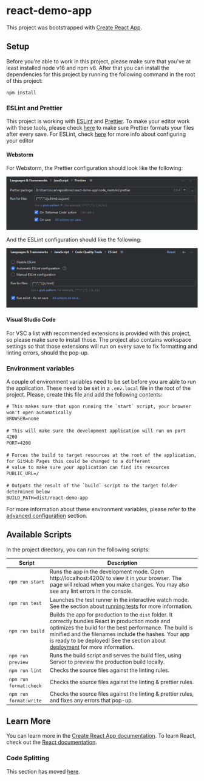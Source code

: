 # react-demo-app

This project was bootstrapped with [Create React App](https://github.com/facebook/create-react-app).

## Setup

Before you're able to work in this project, please make sure that you've at least installed node v16 and npm v8.
After that you can install the dependencies for this project by running the following command in the root of this project:

```shell
npm install
```

### ESLint and Prettier

This project is working with [ESLint](https://eslint.org/) and [Prettier](https://prettier.io/).
To make your editor work with these tools, please check [here](https://prettier.io/docs/en/editors.html) to make sure
Prettier formats your files after every save. For ESLint, check
[here](https://eslint.org/docs/latest/use/integrations#editors) for more info about configuring your editor

#### Webstorm

For Webstorm, the Prettier configuration should look like the following:

![webstorm-prettier-config.png](documentation/images/webstorm-prettier-config.png)

And the ESLint configuration should like the following:

![webstorm-eslint-config.png](documentation/images/webstorm-eslint-config.png)

#### Visual Studio Code

For VSC a list with recommended extensions is provided with this project, so please make sure to install those.
The project also contains workspace settings so that those extensions will run on every save to fix formatting and linting
errors, should the pop-up.

### Environment variables

A couple of environment variables need to be set before you are able to run the application. These need to be set in a
`.env.local` file in the root of the project. Please, create this file and add the following contents:

```
# This makes sure that upon running the `start` script, your browser won't open automatically
BROWSER=none

# This will make sure the development application will run on port 4200
PORT=4200

# Forces the build to target resources at the root of the application, for GitHub Pages this could be changed to a different
# value to make sure your application can find its resources
PUBLIC_URL=/

# Outputs the result of the `build` script to the target folder determined below
BUILD_PATH=dist/react-demo-app
```

For more information about these environment variables, please refer to the
[advanced configuration](https://create-react-app.dev/docs/advanced-configuration/) section.

## Available Scripts

In the project directory, you can run the following scripts:

| Script                 | Description                                                                                                                                                                                                                                                                                                                                               |
| ---------------------- | --------------------------------------------------------------------------------------------------------------------------------------------------------------------------------------------------------------------------------------------------------------------------------------------------------------------------------------------------------- |
| `npm run start`        | Runs the app in the development mode. Open http://localhost:4200/ to view it in your browser. The page will reload when you make changes. You may also see any lint errors in the console.                                                                                                                                                                |
| `npm run test`         | Launches the test runner in the interactive watch mode. See the section about [running tests](https://create-react-app.dev/docs/running-tests/) for more information.                                                                                                                                                                                     |
| `npm run build`        | Builds the app for production to the `dist` folder. It correctly bundles React in production mode and optimizes the build for the best performance. The build is minified and the filenames include the hashes. Your app is ready to be deployed! See the section about [deployment](https://create-react-app.dev/docs/deployment/) for more information. |
| `npm run preview`      | Runs the build script and serves the build files, using Servor to preview the production build locally.                                                                                                                                                                                                                                                   |
| `npm run lint`         | Checks the source files against the linting rules.                                                                                                                                                                                                                                                                                                        |
| `npm run format:check` | Checks the source files against the linting & prettier rules.                                                                                                                                                                                                                                                                                             |
| `npm run format:write` | Checks the source files against the linting & prettier rules, and fixes any errors that pop-up.                                                                                                                                                                                                                                                           |

## Learn More

You can learn more in the [Create React App documentation](https://create-react-app.dev/docs/getting-started/).
To learn React, check out the [React documentation](https://reactjs.org/).

### Code Splitting

This section has moved [here](https://create-react-app.dev/docs/code-splitting/).
